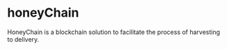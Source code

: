 # honeyChain
HoneyChain is a blockchain solution to facilitate the process of harvesting to delivery. 